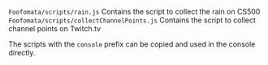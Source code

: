 ```Foofomata/scripts/rain.js``` Contains the script to collect the rain on CS500
```Foofomata/scripts/collectChannelPoints.js``` Contains the script to collect channel points on Twitch.tv

The scripts with the ```console``` prefix can be copied and used in the console directly.
